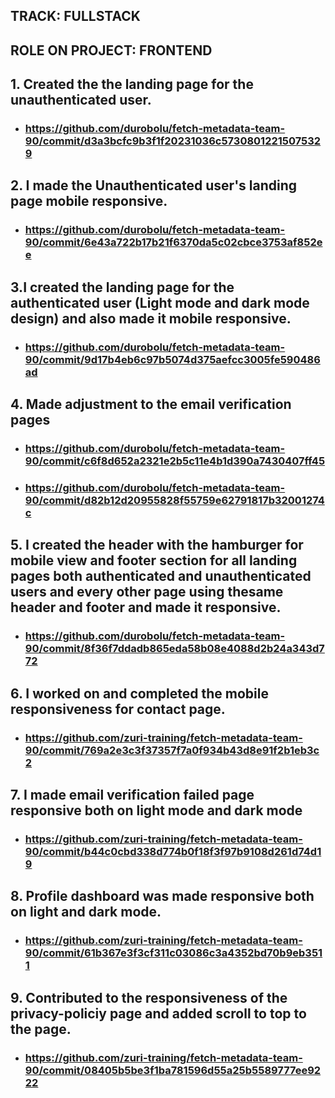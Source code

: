 ## TRACK: FULLSTACK

## ROLE ON PROJECT: FRONTEND


## 1. Created the the landing page for the unauthenticated user.
* ### https://github.com/durobolu/fetch-metadata-team-90/commit/d3a3bcfc9b3f1f20231036c57308012215075329
## 2. I made the Unauthenticated user's landing page mobile responsive.
* ### https://github.com/durobolu/fetch-metadata-team-90/commit/6e43a722b17b21f6370da5c02cbce3753af852ee
## 3.I created the landing page for the authenticated user (Light mode and dark mode design) and also made it mobile responsive.
* ### https://github.com/durobolu/fetch-metadata-team-90/commit/9d17b4eb6c97b5074d375aefcc3005fe590486ad
## 4. Made adjustment to the email verification pages 
* ### https://github.com/durobolu/fetch-metadata-team-90/commit/c6f8d652a2321e2b5c11e4b1d390a7430407ff45
* ### https://github.com/durobolu/fetch-metadata-team-90/commit/d82b12d20955828f55759e62791817b32001274c
## 5. I created the header with the hamburger for mobile view and footer section for all landing pages both authenticated and unauthenticated users and every other page using thesame header and footer and made it responsive. 
* ### https://github.com/durobolu/fetch-metadata-team-90/commit/8f36f7ddadb865eda58b08e4088d2b24a343d772
## 6. I worked on and completed the mobile responsiveness for contact page.
* ### https://github.com/zuri-training/fetch-metadata-team-90/commit/769a2e3c3f37357f7a0f934b43d8e91f2b1eb3c2
## 7. I made email verification failed page responsive both on light mode and dark mode
* ### https://github.com/zuri-training/fetch-metadata-team-90/commit/b44c0cbd338d774b0f18f3f97b9108d261d74d19
## 8. Profile dashboard was made responsive both on light and dark mode.
* ### https://github.com/zuri-training/fetch-metadata-team-90/commit/61b367e3f3cf311c03086c3a4352bd70b9eb3511
## 9. Contributed to the responsiveness of the privacy-policiy page and added scroll to top to the page.
* ### https://github.com/zuri-training/fetch-metadata-team-90/commit/08405b5be3f1ba781596d55a25b5589777ee9222

